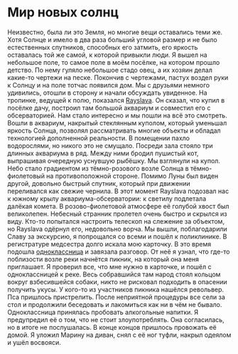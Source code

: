 Мир новых солнц
===============

Неизвестно, была ли это Земля, но многие вещи оставались теми же. Хотя Солнце и имело в два раза больший угловой размер и не было естественных спутников, способных его затмить, его яркость оставалась той же самой, к которой привыкли люди. Я вышел на небольшое поле, то самое поле в моём посёлке, на котором прошло детство. По нему гуляло небольшое стадо овец, а их хозяин делал какие-то чертежи на песке. Покончив с чертежами, пастух воздел руки к Солнцу и на поле тотчас появился дом. Мы с друзьями немного удивились, отошли в сторону и начали обсуждать увиденное. На тропинке, ведущей к полю, показался [Rayslava](https://plus.google.com/u/0/116490162157319713925/posts). Он сказал, что купил в посёлке дачу, построил там большой аквариум и совместил его с обсерваторией. Нам стало интересно и мы пошли на всё это смотреть. Вошли в аквариум, накрытый стеклянным куполом, который уменьшал яркость Солнца, позволял рассматривать многие объекты и обладал технологией дополненной реальности. В помещении пахло водорослями, но никого это не смущало. Посреди зала стояло три длинных аквариума в ряд. Между ними бродил пушистый кот, выпрашивая очередную уснувшую рыбёшку. Мы взглянули на купол. Небо стало градиентом из тёмно-розового возле Солнца в тёмно-фиолетовый на противоположной стороне. Помимо Луны был виден другой, довольно быстрый спутник, который при движении переливался как свежие чернила. В этот момент Rayslava подозвал нас к южному крылу аквариума-обсерватории: к светилу подлетала далёкая комета. В розово-фиолетовой атмосфере её голубой хвост был великолепен. Небесный странник пролетел очень быстро и скрылся из виду. Кто-то попытался настроить телескоп на слежение за объектом, но Rayslava одёрнул его, недовольно ворча. Мы вышли, поблагодарили Славу за экскурсию, я попрощался со всеми и пошёл к поликлинике. В регистратуре медсестра долго искала мою карточку. В это время подошла [одноклассница](http://vk.com/id215039284) и завязала разговор. От неё я узнал, что где-то поблизости возле реки начнётся пикник, на который она меня приглашает. Я проверил все, что мне нужно в карточке, и пошёл с одноклассницей к реке. Весь собравшийся там народ стоял кольцом вокруг взбесившейся собаки, никто не рисковал подходить в опасении получить укусы. У кого-то из участников пикника нашёлся револьвер. Пса пришлось пристрелить. После неприятной процедуры все сели за стол и продолжили беседовать и лакомиться как ни в чём не бывало. Одноклассница принялась пробовать алкогольные напитки. Я предупредил её о том, что не стоит злоупотреблять. Она согласилась, но в итоге не послушалась. В конце концов пришлось провожать её домой. Я уложил Марину на диван, снял с её ног туфли, накрыл одеялом и ушёл восвояси.
